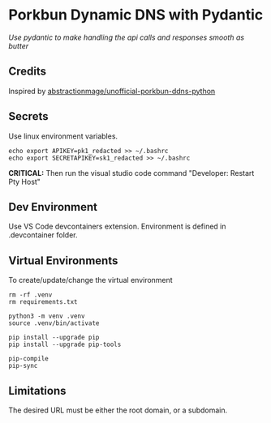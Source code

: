 # Porkbun Dynamic DNS with Pydantic
*Use pydantic to make handling the api calls and responses smooth as butter*

## Credits
Inspired by [abstractionmage/unofficial-porkbun-ddns-python](https://github.com/abstractionmage/unofficial-porkbun-ddns-python)

## Secrets
Use linux environment variables.
```
echo export APIKEY=pk1_redacted >> ~/.bashrc
echo export SECRETAPIKEY=sk1_redacted >> ~/.bashrc
```
**CRITICAL:** Then run the visual studio code command "Developer: Restart Pty Host"

## Dev Environment
Use VS Code devcontainers extension. Environment is defined in .devcontainer folder.


## Virtual Environments
To create/update/change the virtual environment
```
rm -rf .venv
rm requirements.txt

python3 -m venv .venv
source .venv/bin/activate

pip install --upgrade pip
pip install --upgrade pip-tools

pip-compile
pip-sync
```
## Limitations
The desired URL must be either the root domain, or a subdomain.
